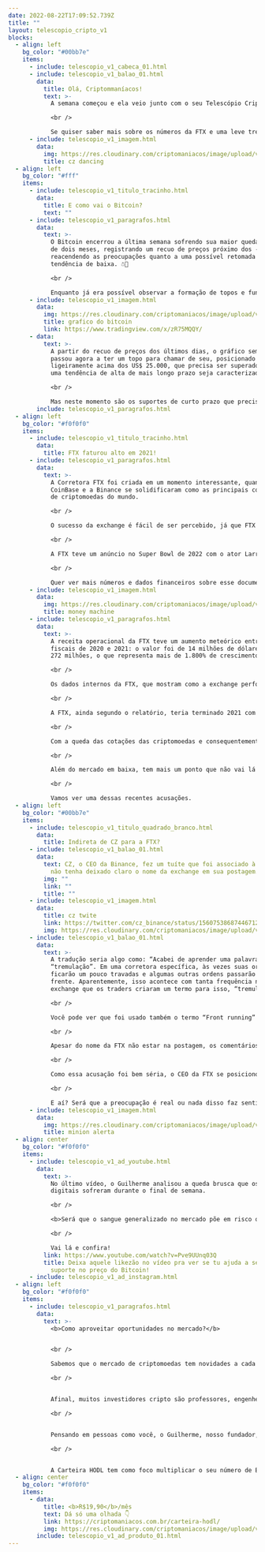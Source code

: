 ```yaml
---
date: 2022-08-22T17:09:52.739Z
title: ""
layout: telescopio_cripto_v1
blocks:
  - align: left
    bg_color: "#00bb7e"
    items:
      - include: telescopio_v1_cabeca_01.html
      - include: telescopio_v1_balao_01.html
        data:
          title: Olá, Criptommaníacos!
          text: >-
            A semana começou e ela veio junto com o seu Telescópio Cripto. 😎

            <br />

            Se quiser saber mais sobre os números da FTX e uma leve treta entre o CEO da corretora e o CEO da Binance, vamos que vamos.
      - include: telescopio_v1_imagem.html
        data:
          img: https://res.cloudinary.com/criptomaniacos/image/upload/v1661372125/telescopio/2022-08/tenor-cz-binance_dfftvb.gif
          title: cz dancing
  - align: left
    bg_color: "#fff"
    items:
      - include: telescopio_v1_titulo_tracinho.html
        data:
          title: E como vai o Bitcoin?
          text: ""
      - include: telescopio_v1_paragrafos.html
        data:
          text: >-
            O Bitcoin encerrou a última semana sofrendo sua maior queda em mais
            de dois meses, registrando um recuo de preços próximo dos -11,50% e
            reacendendo as preocupações quanto a uma possível retomada da
            tendência de baixa. ☃️🥶

            <br />

            Enquanto já era possível observar a formação de topos e fundos mais altos que os anteriores a partir do gráfico diário, pelo semanal o mesmo padrão ainda não havia se apresentado.
      - include: telescopio_v1_imagem.html
        data:
          img: https://res.cloudinary.com/criptomaniacos/image/upload/v1661372123/telescopio/2022-08/grafico-tv-2022-08-22_cu83dz.png
          title: grafico do bitcoin
          link: https://www.tradingview.com/x/zR75MQQY/
      - data:
          text: >-
            A partir do recuo de preços dos últimos dias, o gráfico semanal
            passou agora a ter um topo para chamar de seu, posicionado
            ligeiramente acima dos US$ 25.000, que precisa ser superado para que
            uma tendência de alta de mais longo prazo seja caracterizada.

            <br />

            Mas neste momento são os suportes de curto prazo que precisam cumprir seu papel, marcados pelas retrações de Fibonacci em nosso gráfico e reacendendo a expectativa de que novas mínimas sejam vistas na cotação em caso de eventual perda do nível de US$20.000. 👀
        include: telescopio_v1_paragrafos.html
  - align: left
    bg_color: "#f0f0f0"
    items:
      - include: telescopio_v1_titulo_tracinho.html
        data:
          title: FTX faturou alto em 2021!
      - include: telescopio_v1_paragrafos.html
        data:
          text: >-
            A Corretora FTX foi criada em um momento interessante, quando a
            CoinBase e a Binance se solidificaram como as principais corretoras
            de criptomoedas do mundo.

            <br />

            O sucesso da exchange é fácil de ser percebido, já que FTX tem construído um alto número de subsidiárias ao redor do mundo para conquistar seu lugar no mercado. Além da sede da empresa, já existem 15 empresas menores vinculadas espalhadas pelo globo. 

            <br />

            A FTX teve um anúncio no Super Bowl de 2022 com o ator Larry David e já pudemos ver celebridades como Tom Brady e Giselle Bündchen promovendo a corretora (eles são investidores de ações da empresa). Além disso, a  FTX planejava gastar cerca de 900 milhões em publicidade nos próximos anos, de acordo com um relatório interno que supostamente foi vazado recentemente.

            <br />

            Quer ver mais números e dados financeiros sobre esse documento? Bora!
      - include: telescopio_v1_imagem.html
        data:
          img: https://res.cloudinary.com/criptomaniacos/image/upload/v1661372124/telescopio/2022-08/money-machine_qbwohp.gif
          title: money machine
      - include: telescopio_v1_paragrafos.html
        data:
          text: >-
            A receita operacional da FTX teve um aumento meteórico entre os anos
            fiscais de 2020 e 2021: o valor foi de 14 milhões de dólares para
            272 milhões, o que representa mais de 1.800% de crescimento.

            <br />

            Os dados internos da FTX, que mostram como a exchange performou durante o período de máximas históricas de 2021, o lucro líquido foi de 388 milhões de dólares. Isso representa mais de 2000% de aumento, visto que no ano anterior era de 17 milhões. 

            <br />

            A FTX, ainda segundo o relatório, teria terminado 2021 com 2,5 bilhões de dólares em caixa. O bom desempenho vinha se mantendo neste ano. No primeiro trimestre, o faturamento foi de 270 milhões. 

            <br />

            Com a queda das cotações das criptomoedas e consequentemente do interesse dos investidores, é bem possível que os números da corretora não estejam mais tão positivos.

            <br />

            Além do mercado em baixa, tem mais um ponto que não vai lá tão bem para a empresa: frequentemente ela é acusada de práticas ilegais ou antiéticas. 

            <br />

            Vamos ver uma dessas recentes acusações.
  - align: left
    bg_color: "#00bb7e"
    items:
      - include: telescopio_v1_titulo_quadrado_branco.html
        data:
          title: Indireta de CZ para a FTX?
      - include: telescopio_v1_balao_01.html
        data:
          text: CZ, o CEO da Binance, fez um tuíte que foi associado à FTX, mesmo que ele
            não tenha deixado claro o nome da exchange em sua postagem.
          img: ""
          link: ""
          title: ""
      - include: telescopio_v1_imagem.html
        data:
          title: cz twite
          link: https://twitter.com/cz_binance/status/1560753868744671232
          img: https://res.cloudinary.com/criptomaniacos/image/upload/v1661372122/telescopio/2022-08/cz-twite-2022-08-22_aeztpl.png
      - include: telescopio_v1_balao_01.html
        data:
          text: >-
            A tradução seria algo como: “Acabei de aprender uma palavra nova,
            “tremulação”. Em uma corretora específica, às vezes suas ordens
            ficarão um pouco travadas e algumas outras ordens passarão à sua
            frente. Aparentemente, isso acontece com tanta frequência nessa
            exchange que os traders criaram um termo para isso, “tremulação”.

            <br />

            Você pode ver que foi usado também o termo “Front running” entre parênteses no final da postagem. Mas o que é isso? O termo, que pode ser traduzido como "correr à frente", é quando uma empresa ou um trader se utiliza de informações privilegiadas para realizar operações próprias antes de executar as ordens dos clientes.

            <br />

            Apesar do nome da FTX não estar na postagem, os comentários dos usuários no tuíte levou logo a ser fácil associar a acusação à corretora, já que muitas pessoas relataram ter observado a prática de “Front running” por lá.

            <br />

            Como essa acusação foi bem séria, o CEO da FTX se posicionou nas redes sociais dizendo que o livro de ofertas da FTX é sempre neutro e que não achava que a acusação de CZ era sobre eles. Apesar de uma resposta contida, outras postagens seguiram mostrando um certo desconforto com a situação criada.

            <br />

            E aí? Será que a preocupação é real ou nada disso faz sentido? Vale a pena ao menos ficar de olho e acompanhar essa história toda de perto, né?
      - include: telescopio_v1_imagem.html
        data:
          img: https://res.cloudinary.com/criptomaniacos/image/upload/v1661372124/telescopio/2022-08/minion-fight-warning_r77tf0.gif
          title: minion alerta
  - align: center
    bg_color: "#f0f0f0"
    items:
      - include: telescopio_v1_ad_youtube.html
        data:
          text: >-
            No último vídeo, o Guilherme analisou a queda brusca que os ativos
            digitais sofreram durante o final de semana.

            <br />

            <b>Será que o sangue generalizado no mercado põe em risco o cenário de valorização no longo prazo?</b>

            <br /> 

            Vai lá e confira!
          link: https://www.youtube.com/watch?v=Pve9UUnq03Q
          title: Deixa aquele likezão no vídeo pra ver se tu ajuda a segurar o próximo
            suporte no preço do Bitcoin!
      - include: telescopio_v1_ad_instagram.html
  - align: left
    bg_color: "#f0f0f0"
    items:
      - include: telescopio_v1_paragrafos.html
        data:
          text: >-
            <b>Como aproveitar oportunidades no mercado?</b>


            <br />

            Sabemos que o mercado de criptomoedas tem novidades a cada dia e é difícil se manter atualizado para investir da forma certa.

            <br />


            Afinal, muitos investidores cripto são professores, engenheiros, contadores… pessoas com trabalhos comuns e que não podem estudar sobre o mercado várias horas por dia.

            <br />


            Pensando em pessoas como você, o Guilherme, nosso fundador, criou a Carteira HODL.

            <br />


            A Carteira HODL tem como foco multiplicar o seu número de Bitcoins ao longo do tempo através da exposição em BTC, ETH e altcoins estratégicas <b>— tudo de maneira controlada e balanceada de acordo com o risco.</b>
  - align: center
    bg_color: "#f0f0f0"
    items:
      - data:
          title: <b>R$19,90</b>/mês
          text: Dá só uma olhada 👇
          link: https://criptomaniacos.com.br/carteira-hodl/
          img: https://res.cloudinary.com/criptomaniacos/image/upload/v1661372975/telescopio/produtos/logo_carteira_hodl_mhzjq6.png
        include: telescopio_v1_ad_produto_01.html
---
```

